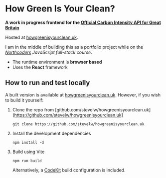 # How Green Is Your Clean?

**A work in progress frontend for the [Official Carbon Intensity API for Great Britain](https://carbonintensity.org.uk)**

Hosted at [howgreenisyourclean.uk](https://howgreenisyourclean.uk).

I am in the middle of building this as a portfolio project while on the _[Northcoders](https://northcoders.com) JavaScript full-stack course_.

- The runtime environment is **browser based**
- Uses the **React** framework

## How to run and test locally

A built version is available at [howgreenisyourclean.uk](https://howgreenisyourclean.uk). However, if you wish to build it yourself:

1. Clone the repo from [github.com/stevelw/howgreenisyourclean.uk](https://github.com/stevelw/howgreenisyourclean.uk]

   `git clone https://github.com/stevelw/howgreenisyourclean.uk`

2. Install the development dependencies

   `npm install -d`

3. Build using Vite

   `npm run build`

   Alternatively, a [CodeKit](https://codekitapp.com) build configuration is included.
